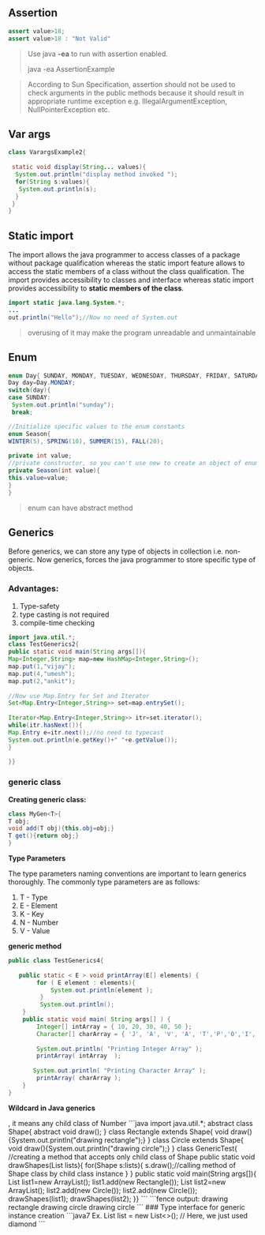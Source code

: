 ## Assertion

```java
assert value>18;
assert value>18 : "Not Valid"
```

> Use java **-ea** to run with assertion enabled. 
>
> java -ea AssertionExample

> According to Sun Specification, assertion should not be used to check arguments in the public methods because it should result in appropriate runtime exception e.g. IllegalArgumentException, NullPointerException etc.

## Var args 

```java
class VarargsExample2{  
   
 static void display(String... values){  
  System.out.println("display method invoked ");  
  for(String s:values){  
   System.out.println(s);  
  }  
 }  
}  
```

## Static import

The import allows the java programmer to access classes of a package without package qualification whereas the static import feature allows to access the static members of a class without the class qualification. The import provides accessibility to classes and interface whereas static import provides accessibility to **static members of the class**.

```java
import static java.lang.System.*;
...
out.println("Hello");//Now no need of System.out 

```

> overusing of it may make the program unreadable and unmaintainable

## Enum

```java
enum Day{ SUNDAY, MONDAY, TUESDAY, WEDNESDAY, THURSDAY, FRIDAY, SATURDAY}  
Day day=Day.MONDAY;
switch(day){  
case SUNDAY:   
 System.out.println("sunday");  
 break;  
```

```java
//Initialize specific values to the enum constants 
enum Season{   
WINTER(5), SPRING(10), SUMMER(15), FALL(20);   
  
private int value;
//private constructor, so you can't use new to create an object of enum
private Season(int value){  
this.value=value;  
}
} 
```

> enum can have abstract method

## Generics

Before generics, we can store any type of objects in collection i.e. non-generic. Now generics, forces the java programmer to store specific type of objects.

### Advantages:

1. Type-safety
2. type casting is not required
3. compile-time checking

```java
import java.util.*;  
class TestGenerics2{  
public static void main(String args[]){  
Map<Integer,String> map=new HashMap<Integer,String>();  
map.put(1,"vijay");  
map.put(4,"umesh");  
map.put(2,"ankit");  
  
//Now use Map.Entry for Set and Iterator  
Set<Map.Entry<Integer,String>> set=map.entrySet();  
  
Iterator<Map.Entry<Integer,String>> itr=set.iterator();  
while(itr.hasNext()){  
Map.Entry e=itr.next();//no need to typecast  
System.out.println(e.getKey()+" "+e.getValue());  
}  
  
}}
```

### generic class

**Creating generic class:**

```java
class MyGen<T>{  
T obj;  
void add(T obj){this.obj=obj;}  
T get(){return obj;}  
}
```

**Type Parameters**

The type parameters naming conventions are important to learn generics thoroughly. The commonly type parameters are as follows:

1. T - Type
2. E - Element
3. K - Key
4. N - Number
5. V - Value

**generic method**

```java
public class TestGenerics4{  
  
   public static < E > void printArray(E[] elements) {  
        for ( E element : elements){          
            System.out.println(element );  
         }  
         System.out.println();  
    }  
    public static void main( String args[] ) {  
        Integer[] intArray = { 10, 20, 30, 40, 50 };  
        Character[] charArray = { 'J', 'A', 'V', 'A', 'T','P','O','I','N','T' };  
  
        System.out.println( "Printing Integer Array" );  
        printArray( intArray  );   
  
       System.out.println( "Printing Character Array" );  
        printArray( charArray );   
    }   
}  
```

**Wildcard in Java generics**

<? extends Number>, it means any child class of Number

```java
import java.util.*;  
abstract class Shape{  
abstract void draw();  
}  
class Rectangle extends Shape{  
void draw(){System.out.println("drawing rectangle");}  
}  
class Circle extends Shape{  
void draw(){System.out.println("drawing circle");}  
}  
  
  
class GenericTest{  
//creating a method that accepts only child class of Shape  
public static void drawShapes(List<? extends Shape> lists){  
for(Shape s:lists){  
s.draw();//calling method of Shape class by child class instance  
}  
}  
public static void main(String args[]){  
List<Rectangle> list1=new ArrayList<Rectangle>();  
list1.add(new Rectangle());  
  
List<Circle> list2=new ArrayList<Circle>();  
list2.add(new Circle());  
list2.add(new Circle());  
  
drawShapes(list1);  
drawShapes(list2);  
}}  
```

```fence
output:
drawing rectangle
drawing circle
drawing circle
```

### Type interface for generic instance creation

```java7
Ex. List<Integer> list = new List<>(); // Here, we just used diamond  
```



